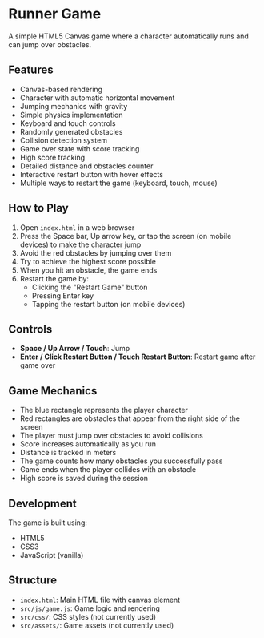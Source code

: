 # Runner Game

A simple HTML5 Canvas game where a character automatically runs and can jump over obstacles.

## Features

- Canvas-based rendering
- Character with automatic horizontal movement
- Jumping mechanics with gravity
- Simple physics implementation
- Keyboard and touch controls
- Randomly generated obstacles
- Collision detection system
- Game over state with score tracking
- High score tracking
- Detailed distance and obstacles counter
- Interactive restart button with hover effects
- Multiple ways to restart the game (keyboard, touch, mouse)

## How to Play

1. Open `index.html` in a web browser
2. Press the Space bar, Up arrow key, or tap the screen (on mobile devices) to make the character jump
3. Avoid the red obstacles by jumping over them
4. Try to achieve the highest score possible
5. When you hit an obstacle, the game ends
6. Restart the game by:
   - Clicking the "Restart Game" button
   - Pressing Enter key
   - Tapping the restart button (on mobile devices)

## Controls

- **Space / Up Arrow / Touch**: Jump
- **Enter / Click Restart Button / Touch Restart Button**: Restart game after game over

## Game Mechanics

- The blue rectangle represents the player character
- Red rectangles are obstacles that appear from the right side of the screen
- The player must jump over obstacles to avoid collisions
- Score increases automatically as you run
- Distance is tracked in meters
- The game counts how many obstacles you successfully pass
- Game ends when the player collides with an obstacle
- High score is saved during the session

## Development

The game is built using:
- HTML5
- CSS3
- JavaScript (vanilla)

## Structure

- `index.html`: Main HTML file with canvas element
- `src/js/game.js`: Game logic and rendering
- `src/css/`: CSS styles (not currently used)
- `src/assets/`: Game assets (not currently used) 